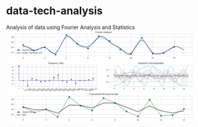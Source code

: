 # data-tech-analysis
Analysis of data using Fourier Analysis and Statistics
![alt text](https://github.com/lostdevfound/data-tech-analysis/blob/master/analysis.png?raw=true)
